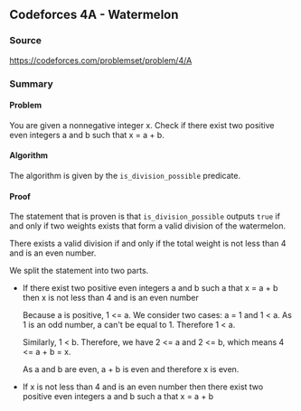## Codeforces 4A - Watermelon

### Source
https://codeforces.com/problemset/problem/4/A

### Summary
#### Problem
You are given a nonnegative integer x. Check if there exist two positive even integers a and b such that x = a + b.

#### Algorithm
The algorithm is given by the `is_division_possible` predicate.

#### Proof
The statement that is proven is that `is_division_possible` outputs `true` if and only if two weights exists that form a valid division of the watermelon.

There exists a valid division if and only if the total weight is not less than 4 and is an even number.

We split the statement into two parts.

- If there exist two positive even integers a and b such a that x = a + b then x is not less than 4 and is an even number

  Because a is positive, 1 <= a. We consider two cases: a = 1 and 1 < a. As 1 is an odd number, a can't be equal to 1. Therefore 1 < a.

  Similarly, 1 < b. Therefore, we have 2 <= a and 2 <= b, which means 4 <= a + b = x.

  As a and b are even, a + b is even and therefore x is even.
- If x is not less than 4 and is an even number then there exist two positive even integers a and b such a that x = a + b
